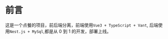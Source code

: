 # 前言

这是一个点餐的项目，前后端分离，前端使用`Vue3 + TypeScript + Vant`, 后端使用`Nest.js + MySql`,都是从 0 到 1 的开发，部署上线。

```ts

```
